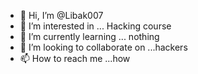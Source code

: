 - 👋 Hi, I’m @Libak007
- 👀 I’m interested in ... Hacking course
- 🌱 I’m currently learning ... nothing
- 💞️ I’m looking to collaborate on ...hackers
- 📫 How to reach me ...how

<!---
Libak007/Libak007 is a ✨ special ✨ repository because its `README.md` (this file) appears on your GitHub profile.
You can click the Preview link to take a look at your changes.
--->
